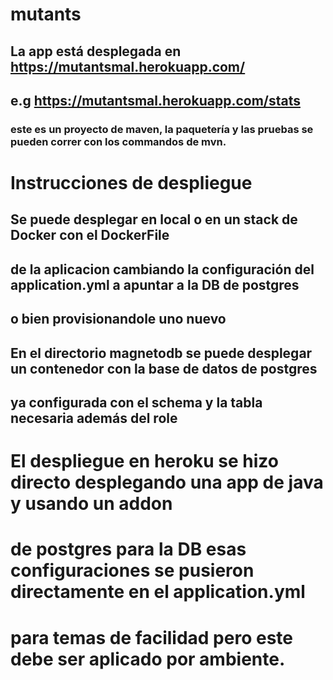 # mutants
## La app está desplegada en https://mutantsmal.herokuapp.com/
## e.g https://mutantsmal.herokuapp.com/stats

### este es un proyecto de maven, la paquetería y las pruebas se pueden correr con los commandos de mvn.

# Instrucciones de despliegue

## Se puede desplegar en local o en un stack de Docker con el DockerFile
## de la aplicacion cambiando la configuración del application.yml a apuntar a la DB de postgres
## o bien provisionandole uno nuevo

##  En el directorio magnetodb se puede desplegar un contenedor con la base de datos de postgres
## ya configurada con el schema y la tabla necesaria además del role

# El despliegue en heroku se hizo directo desplegando una app de java y usando un addon
# de postgres para la DB esas configuraciones se pusieron directamente en el application.yml
# para temas de facilidad pero este debe ser aplicado por ambiente.


